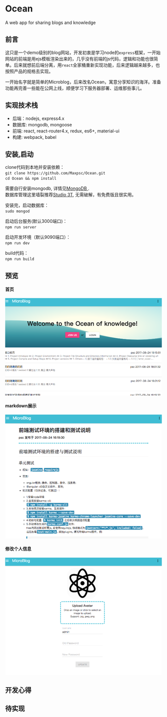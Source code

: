 # Ocean
A web app for sharing blogs and knowledge

## 前言
这只是一个demo级别的blog网站，开发初衷是学习node的`express`框架，一开始网站的前端是用ejs模板渲染出来的，几乎没有前端的js代码，逻辑和功能也很简单。后来就想前后端分离，用`react`全家桶重新实现功能，后来逻辑越来越多，也按照产品的规格去实现。

一开始名字就是简单的Microblog，后来改名Ocean，寓意分享知识的海洋。准备功能再完善一些能在公网上线，顺便学习下服务器部署、运维那些事儿。

## 实现技术栈
- 后端：nodejs, express4.x  
- 数据库: mongodb, mongoose  
- 前端: react, react-router4.x, redux, es6+, material-ui  
- 构建: webpack, babel  

## 安装,启动
clone代码到本地并安装依赖：  
	`git clone https://github.com/Maxpsc/Ocean.git`  
	`cd Ocean && npm install`

需要自行安装mongodb, 详情见[MongoDB ](https://www.mongodb.com/download-center#atlas).  
数据库管理这里墙裂推荐[Studio 3T](https://studio3t.com/), 无需破解，有免费版且很实用。

安装完，启动数据库：  
`sudo mongod`  

启动后台服务(默认3000端口)：  
`npm run server`  

启动开发环境（默认9090端口）：  
`npm run dev`  

build代码：  
`npm run build`  

## 预览
#### 首页
![image](https://github.com/Maxpsc/Ocean/blob/master/docs/screenshot1.png)

#### markdown展示
![image](https://github.com/Maxpsc/Ocean/blob/master/docs/screenshot2.png)

#### 修改个人信息
![image](https://github.com/Maxpsc/Ocean/blob/master/docs/screenshot3.png)

## 开发心得

## 待实现
